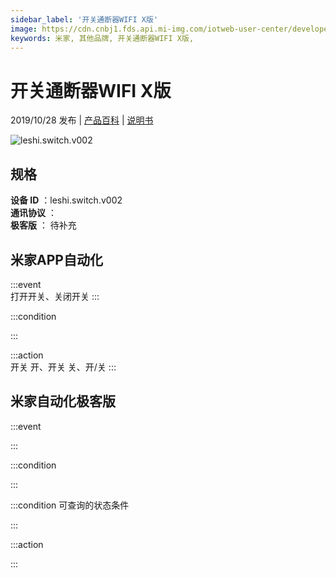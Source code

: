 ```yaml
---
sidebar_label: '开关通断器WIFI X版'
image: https://cdn.cnbj1.fds.api.mi-img.com/iotweb-user-center/developer_1679047651930s8e1xAN6.png?GalaxyAccessKeyId=AKVGLQWBOVIRQ3XLEW&Expires=9223372036854775807&Signature=pnvZFJl8CcDaKNjncBdN9kfDv7Q=
keywords: 米家, 其他品牌, 开关通断器WIFI X版, 
---
```

# 开关通断器WIFI X版

2019/10/28 发布 | [产品百科](https://home.mi.com/webapp/content/baike/product/index.html?model=leshi.switch.v002/) | [说明书](https://home.mi.com/views/introduction.html?model=leshi.switch.v002&region=cn)

![leshi.switch.v002](https://cdn.cnbj1.fds.api.mi-img.com/iotweb-user-center/developer_1679047651930s8e1xAN6.png?GalaxyAccessKeyId=AKVGLQWBOVIRQ3XLEW&Expires=9223372036854775807&Signature=pnvZFJl8CcDaKNjncBdN9kfDv7Q=)

## 规格  
> 
**设备 ID** ：leshi.switch.v002  
**通讯协议** ：  
**极客版**  ： 待补充 


## 米家APP自动化  

:::event  
打开开关、关闭开关
:::

:::condition  

:::

:::action   
开关 开、开关 关、开/关
:::

## 米家自动化极客版  

:::event  

:::

:::condition  

:::

:::condition 可查询的状态条件  

:::

:::action  

:::

        
